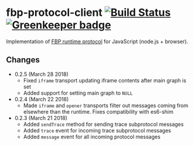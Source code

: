 # fbp-protocol-client [![Build Status](https://travis-ci.org/flowbased/fbp-protocol-client.svg?branch=master)](https://travis-ci.org/flowbased/fbp-protocol-client) [![Greenkeeper badge](https://badges.greenkeeper.io/flowbased/fbp-protocol-client.svg)](https://greenkeeper.io/)

Implementation of [FBP runtime protocol](https://flowbased.github.io/fbp-protocol/)
for JavaScript (node.js + browser).

Changes
-------

* 0.2.5 (March 28 2018)
  - Fixed `iframe` transport updating iframe contents after main graph is set
  - Added support for setting main graph to `NULL`
* 0.2.4 (March 22 2018)
  - Made `iframe` and `opener` transports filter out messages coming from elsewhere than the runtime. Fixes compatibility with es6-shim
* 0.2.3 (March 21 2018)
  - Added `sendTrace` method for sending trace subprotocol messages
  - Added `trace` event for incoming trace subprotocol messages
  - Added `message` event for all incoming protocol messages
